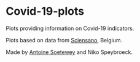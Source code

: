 # Covid-19-plots

 Plots providing information on Covid-19 indicators.
 
 Plots based on data from [Sciensano](https://epistat.wiv-isp.be/covid/), Belgium.
 
 Made by [Antoine Soetewey](https://www.antoinesoetewey.com/) and Niko Speybroeck.
